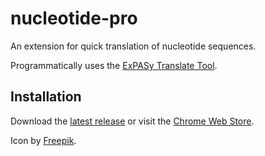 # nucleotide-pro
An extension for quick translation of nucleotide sequences.

Programmatically uses the [ExPASy Translate Tool](https://web.expasy.org/translate/).


## Installation
Download the [latest release](https://github.com/thealanle/nucleotide-pro/releases) or visit the [Chrome Web Store](https://chrome.google.com/webstore/detail/nucleotide-pro/cahjfmodfcbhbdhbpnfmogcifikknkcn).

Icon by <a href="https://www.flaticon.com/authors/freepik" title="Freepik">Freepik</a>.
